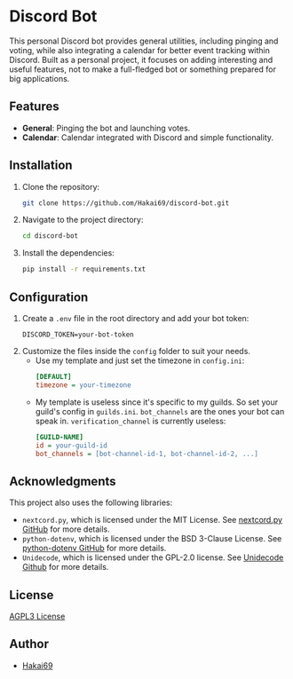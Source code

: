 # Discord Bot

This personal Discord bot provides general utilities, including pinging and 
voting, while also integrating a calendar for better event tracking within 
Discord. Built as a personal project, it focuses on adding interesting and 
useful features, not to make a full-fledged bot or something prepared for big 
applications.

## Features

- **General**: Pinging the bot and launching votes.
- **Calendar**: Calendar integrated with Discord and simple functionality.

## Installation

1. Clone the repository:
    ```bash
    git clone https://github.com/Hakai69/discord-bot.git
    ```
2. Navigate to the project directory:
    ```bash
    cd discord-bot
    ```
3. Install the dependencies:
    ```bash
    pip install -r requirements.txt
    ```

## Configuration

1. Create a `.env` file in the root directory and add your bot token:
    ```
    DISCORD_TOKEN=your-bot-token
    ```
2. Customize the files inside the `config` folder to suit your needs.
    - Use my template and just set the timezone in `config.ini`:
        ```ini
        [DEFAULT]
        timezone = your-timezone
        ```
    - My template is useless since it's specific to my guilds. So set your 
    guild's config in `guilds.ini`. `bot_channels` are the ones your bot can 
    speak in. `verification_channel` is currently useless:
        ```ini
        [GUILD-NAME]
        id = your-guild-id
        bot_channels = [bot-channel-id-1, bot-channel-id-2, ...]
        ```

## Acknowledgments

This project also uses the following libraries:

- `nextcord.py`, which is licensed under the MIT License. See [nextcord.py GitHub](https://github.com/nextcord/nextcord) for more details.
- `python-dotenv`, which is licensed under the BSD 3-Clause License. See [python-dotenv GitHub](https://github.com/theskumar/python-dotenv) for more details.
- `Unidecode`, which is licensed under the GPL-2.0 license. See [Unidecode Github](https://github.com/avian2/unidecode) for more details.

## License

[AGPL3 License](LICENSE)

## Author

- [Hakai69](https://github.com/Hakai69)
